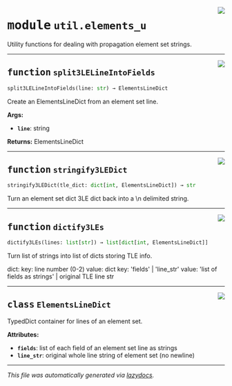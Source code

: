 <!-- markdownlint-disable -->

<a href="../spherapy/util/elements_u.py#L0"><img align="right" style="float:right;" src="https://img.shields.io/badge/-source-cccccc?style=flat-square"></a>

# <kbd>module</kbd> `util.elements_u`
Utility functions for dealing with propagation element set strings. 


---

<a href="../spherapy/util/elements_u.py#L16"><img align="right" style="float:right;" src="https://img.shields.io/badge/-source-cccccc?style=flat-square"></a>

## <kbd>function</kbd> `split3LELineIntoFields`

```python
split3LELineIntoFields(line: str) → ElementsLineDict
```

Create an ElementsLineDict from an element set line. 



**Args:**
 
 - <b>`line`</b>:  string 



**Returns:**
 ElementsLineDict 


---

<a href="../spherapy/util/elements_u.py#L32"><img align="right" style="float:right;" src="https://img.shields.io/badge/-source-cccccc?style=flat-square"></a>

## <kbd>function</kbd> `stringify3LEDict`

```python
stringify3LEDict(tle_dict: dict[int, ElementsLineDict]) → str
```

Turn an element set dict 3LE dict back into a \n delimited string. 


---

<a href="../spherapy/util/elements_u.py#L37"><img align="right" style="float:right;" src="https://img.shields.io/badge/-source-cccccc?style=flat-square"></a>

## <kbd>function</kbd> `dictify3LEs`

```python
dictify3LEs(lines: list[str]) → list[dict[int, ElementsLineDict]]
```

Turn list of strings into list of dicts storing TLE info. 

dict:  key: line number (0-2)  value: dict  key: 'fields' | 'line_str'  value: 'list of fields as strings' | original TLE line str 


---

<a href="../spherapy/util/elements_u.py#L6"><img align="right" style="float:right;" src="https://img.shields.io/badge/-source-cccccc?style=flat-square"></a>

## <kbd>class</kbd> `ElementsLineDict`
TypedDict container for lines of an element set. 



**Attributes:**
 
 - <b>`fields`</b>:  list of each field of an element set line as strings 
 - <b>`line_str`</b>:  original whole line string of element set (no newline) 







---

_This file was automatically generated via [lazydocs](https://github.com/ml-tooling/lazydocs)._
